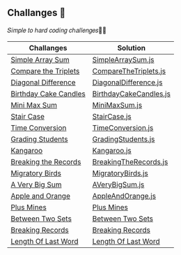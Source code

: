 ## Challanges 💫​
𝑆𝑖𝑚𝑝𝑙𝑒 𝑡𝑜 ℎ𝑎𝑟𝑑 𝑐𝑜𝑑𝑖𝑛𝑔 𝑐ℎ𝑎𝑙𝑙𝑒𝑛𝑔𝑒𝑠🏃‍♀️​

| Challanges             | Solution                                                                |
| ----------------- | ------------------------------------------------------------------ |
| [Simple Array Sum](https://www.hackerrank.com/challenges/simple-array-sum/problem?isFullScreen=false)|[SimpleArraySum.js](https://github.com/elifgazioglu/algorithm-challange-js/blob/main/SimpleArraySum.js)
| [Compare the Triplets](https://www.hackerrank.com/challenges/compare-the-triplets/problem)|[CompareTheTriplets.js](https://github.com/elifgazioglu/algorithm-challange-js/blob/main/CompareTheTriplets.js)
| [Diagonal Difference](https://www.hackerrank.com/challenges/diagonal-difference/problem)|[DiagonalDifference.js](https://github.com/elifgazioglu/algorithm-challange-js/blob/main/DiagonalDifference.js)
| [Birthday Cake Candles](https://www.hackerrank.com/challenges/birthday-cake-candles/problem?isFullScreen=true)|[BirthdayCakeCandles.js](https://github.com/elifgazioglu/algorithm-challange-js/blob/main/BirthdayCakeCandles.js)
| [Mini Max Sum](https://www.hackerrank.com/challenges/mini-max-sum/problem?isFullScreen=true)|[MiniMaxSum.js](https://github.com/elifgazioglu/algorithm-challange-js/blob/main/MiniMaxSum.js)
| [Stair Case](https://www.hackerrank.com/challenges/staircase/problem?isFullScreen=true)|[StairCase.js](https://github.com/elifgazioglu/algorithm-challange-js/blob/main/StairCase.js)
| [Time Conversion](https://www.hackerrank.com/challenges/time-conversion/problem?isFullScreen=true)|[TimeConversion.js](https://github.com/elifgazioglu/algorithm-challange-js/blob/main/TimeConversion.js)
| [Grading Students](https://www.hackerrank.com/challenges/grading/problem?isFullScreen=true)|[GradingStudents.js](https://github.com/elifgazioglu/algorithm-challange-js/blob/main/GradingStudents.js)
| [Kangaroo](https://www.hackerrank.com/challenges/kangaroo/problem?isFullScreen=true)|[Kangaroo.js](https://github.com/elifgazioglu/algorithm-challange-js/blob/main/Kangaroo.js)
| [Breaking the Records](https://www.hackerrank.com/challenges/breaking-best-and-worst-records/problem?isFullScreen=true)|[BreakingTheRecords.js](https://github.com/elifgazioglu/algorithm-challange-js/blob/main/BirthdayCakeCandles.js)
| [Migratory Birds](https://www.hackerrank.com/challenges/migratory-birds/problem?isFullScreen=true)|[MigratoryBirds.js](https://github.com/elifgazioglu/algorithm-challange-js/blob/main/MigratoryBirds.js)
| [A Very Big Sum](https://www.hackerrank.com/challenges/a-very-big-sum/problem?isFullScreen=true)|[AVeryBigSum.js](https://github.com/elifgazioglu/algorithm-challange-js/blob/main/AVeryBigSum.js)
| [Apple and Orange](https://www.hackerrank.com/challenges/apple-and-orange/problem?isFullScreen=true)|[AppleAndOrange.js](https://github.com/elifgazioglu/algorithm-challange-js/blob/main/AppleAndOrange.js)
| [Plus Mines](https://www.hackerrank.com/challenges/plus-minus/problem?isFullScreen=true)|[Plus Mines](https://github.com/elifgazioglu/algorithm-challange-js/blob/main/PlusMines.js)
| [Between Two Sets](https://www.hackerrank.com/challenges/between-two-sets/problem?isFullScreen=true)|[Between Two Sets](https://github.com/elifgazioglu/algorithm-challange-js/blob/main/BetweenTwoSets.js)
| [Breaking Records](https://www.hackerrank.com/challenges/breaking-best-and-worst-records/problem?isFullScreen=true)|[Breaking Records](https://github.com/elifgazioglu/algorithm-challange-js/blob/main/BreakingRecords.js)
| [Length Of Last Word](https://leetcode.com/problems/length-of-last-word/?envType=daily-question&envId=2024-04-01)|[Length Of Last Word](https://github.com/elifgazioglu/algorithm-challange-js/blob/main/LengthOfLastWord.js)




